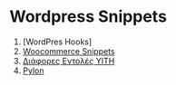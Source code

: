 # Wordpress Snippets

1. [WordPres Hooks]
2. [Woocommerce Snippets](woocommerce_snippets.md)
3. [Διάφορες Εντολές YITH](yith_snippets.md)
4. [Pylon](pylon_documentation.md)
